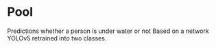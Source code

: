 # Pool
Predictions whether a person is under water or not
Based on a network YOLOv5 retrained into two classes.
